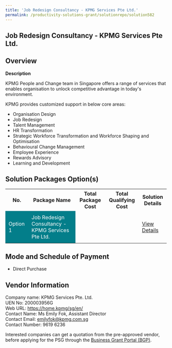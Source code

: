 ```yaml
---
title: 'Job Redesign Consultancy - KPMG Services Pte Ltd.'
permalink: /productivity-solutions-grant/solutionrepo/solution582
---
```


## Job Redesign Consultancy - KPMG Services Pte Ltd.

## Overview

**Description**

KPMG People and Change team in Singapore offers a range of services that enables organisation to unlock competitive advantage in today's environment.

KPMG provides customized support in below core areas:
-	Organisation Design
-	Job Redesign
-	Talent Management
-	HR Transformation
-	Strategic Workforce Transformation and Workforce Shaping and Optimisation
-	Behavioural Change Management
-	Employee Experience
-	Rewards Advisory
-	Learning and Development

## Solution Packages Option(s)

<table>
<tr>
<th><b>No.</b></th>
<th><b>Package Name</b></th>
<th><b>Total Package Cost</b></th>
<th><b>Total Qualifying Cost</b></th>
<th><b>Solution Details</b></th>
</tr>
<tr>
<td style='padding: 10px; background-color: #037E8A; color: #FFFFFF;'>Option 1</td>
<td style='padding: 10px; background-color: #037E8A; color: #FFFFFF;'>Job Redesign Consultancy - KPMG Services Pte Ltd.</td>
<td style='padding: 10px;'></td>
<td style='padding: 10px;'></td>
<td style='padding: 10px;'><a href='/images/psg/KPMG_Case_Study.pdf' target='_blank'>View Details</a></td>
</tr>
</table>

## Mode and Schedule of Payment

 - Direct Purchase

## Vendor Information

 Company name: KPMG Services Pte. Ltd.<br>UEN No: 200003956G<br>Web URL: https://home.kpmg/sg/en/<br>Contact Name: Ms Emily Fok, Assistant Director <br>Contact Email: emilyfok@kpmg.com.sg <br>Contact Number: 9619 6236

Interested companies can get a quotation from the pre-approved vendor, before applying for the PSG through the <a href='https://www.businessgrants.gov.sg/' target='_blank' rel='noopener'>Business Grant Portal (BGP)</a>.

<script src="/jquery/resize-tables.js"></script>
